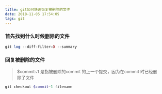```yaml
---
title: git如何快速恢复被删除的文件
date: 2018-11-05 17:54:09
tags: git
---
```


### 首先找到什么时候删除的文件

```php
git log --diff-filter=D --summary
```

### 回复被删除的文件
> $commit~1 是指被删除的commit 的上一个提交，因为在commit 时已经删除了文件
```php
git checkout $commit~1 filename
```


